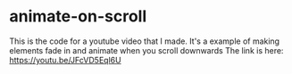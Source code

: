# animate-on-scroll
This is the code for a youtube video that I made. 
It's a example of making elements fade in and animate when you scroll downwards
The link is here: https://youtu.be/JFcVD5Eql6U
